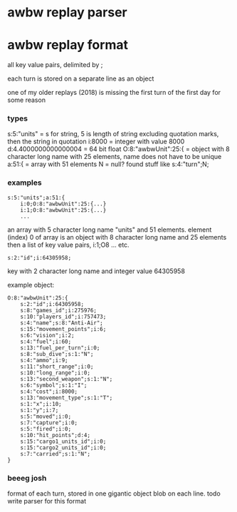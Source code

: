 # awbw replay parser


# awbw replay format

all key value pairs, delimited by ;

each turn is stored on a separate line as an object

one of my older replays (2018) is missing the first turn of the first day for some reason

### types

s:5:"units" = s for string, 5 is length of string excluding quotation marks, then the string in quotation
i:8000 = integer with value 8000
d:4.4000000000000004 = 64 bit float
O:8:"awbwUnit":25:{ = object with 8 character long name with 25 elements, name does not have to be unique
a:51:{ = array with 51 elements
N = null? found stuff like s:4:"turn";N;

### examples

```
s:5:"units";a:51:{
    i:0;O:8:"awbwUnit":25:{...}
    i:1;O:8:"awbwUnit":25:{...}
    ...
```
an array with 5 character long name "units" and 51 elements.
element (index) 0 of array is an object with 8 character long name and 25 elements
then a list of key value pairs, i:1;O8 ... etc.

```
s:2:"id";i:64305958;
```
key with 2 character long name and integer value 64305958

example object:
```
O:8:"awbwUnit":25:{
    s:2:"id";i:64305958;
    s:8:"games_id";i:275976;
    s:10:"players_id";i:757473;
    s:4:"name";s:8:"Anti-Air";
    s:15:"movement_points";i:6;
    s:6:"vision";i:2;
    s:4:"fuel";i:60;
    s:13:"fuel_per_turn";i:0;
    s:8:"sub_dive";s:1:"N";
    s:4:"ammo";i:9;
    s:11:"short_range";i:0;
    s:10:"long_range";i:0;
    s:13:"second_weapon";s:1:"N";
    s:6:"symbol";s:1:"I";
    s:4:"cost";i:8000;
    s:13:"movement_type";s:1:"T";
    s:1:"x";i:10;
    s:1:"y";i:7;
    s:5:"moved";i:0;
    s:7:"capture";i:0;
    s:5:"fired";i:0;
    s:10:"hit_points";d:4;
    s:15:"cargo1_units_id";i:0;
    s:15:"cargo2_units_id";i:0;
    s:7:"carried";s:1:"N";
}
```

### beeeg josh

format of each turn, stored in one gigantic object blob on each line. todo write parser for this format

